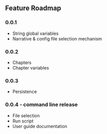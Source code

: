 ## Feature Roadmap
### 0.0.1
- String global variables
- Narrative & config file selection mechanism

### 0.0.2
- Chapters
- Chapter variables

### 0.0.3
- Persistence

### 0.0.4 - command line release
- File selection
- Run script
- User guide documentation

